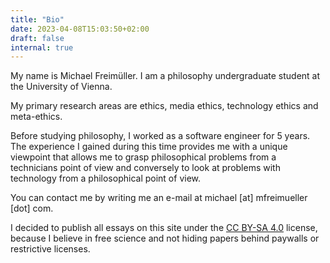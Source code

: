 ```yaml
---
title: "Bio"
date: 2023-04-08T15:03:50+02:00
draft: false
internal: true
---
```


My name is Michael Freimüller. I am a philosophy undergraduate student at the University of Vienna.

My primary research areas are ethics, media ethics, technology ethics and meta-ethics.

Before studying philosophy, I worked as a software engineer for 5 years. The experience I gained during this time provides me with a
unique viewpoint that allows me to grasp philosophical problems from a technicians point of view and conversely to look at problems
with technology from a philosophical point of view.

You can contact me by writing me an e-mail at michael [at] mfreimueller [dot] com.

I decided to publish all essays on this site under the [CC BY-SA 4.0](https://creativecommons.org/licenses/by-sa/4.0/) license,
because I believe in free science and not hiding papers behind paywalls or restrictive licenses.